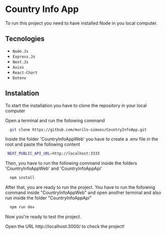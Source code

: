 # Country Info App

To run this project you need to have installed Node in you local computer.

## Tecnologies

  - `Node.Js`
  - `Express.Js`
  - `Next.Js`
  - `Axios`
  - `React-Chart`
  - `Dotenv`

## Instalation

To start the installation you have to clone the repository in your local computer

Open a terminal and run the following command

```bash
  git clone https://github.com/murilo-simoes/CountryInfoApp.git
```

Inside the folder 'CountryInfoAppWeb' you have to create a .env file in the root and paste the following content

```bash
 NEXT_PUBLIC_API_URL=http://localhost:3333
```

Then, you have to run the following command inside the folders 'CountryInfoAppWeb' and 'CountryInfoAppApi'

```bash
  npm install
```

After that, you are ready to run the project. 
You have to run the following command inside "CountryInfoAppWeb" and open another terminal and also run inside the folder "CountryInfoAppApi"

```bash
  npm run dev
```

Now you're ready to test the project.

Open the URL http://localhost:3000/ to check the project!

